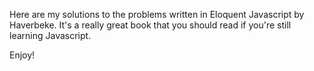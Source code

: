 Here are my solutions to the problems written in Eloquent Javascript by Haverbeke. It's a really great book that you should read if you're still learning Javascript.

Enjoy!